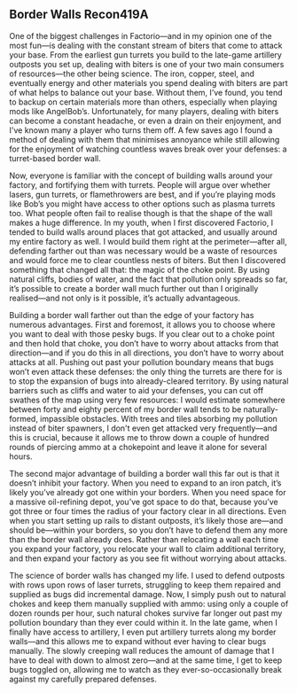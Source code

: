 ## Border Walls <author>Recon419A</author>

One of the biggest challenges in Factorio—and in my opinion one of the most fun—is dealing with the constant stream of biters that come to attack your base. From the earliest gun turrets you build to the late-game artillery outposts you set up, dealing with biters is one of your two main consumers of resources—the other being science. The iron, copper, steel, and eventually energy and other materials you spend dealing with biters are part of what helps to balance out your base. Without them, I’ve found, you tend to backup on certain materials more than others, especially when playing mods like AngelBob’s. Unfortunately, for many players, dealing with biters can become a constant headache, or even a drain on their enjoyment, and I've known many a player who turns them off. A few saves ago I found a method of dealing with them that minimises annoyance while still allowing for the enjoyment of watching countless waves break over your defenses: a turret-based border wall.

Now, everyone is familiar with the concept of building walls around your factory, and fortifying them with turrets. People will argue over whether lasers, gun turrets, or flamethrowers are best, and if you’re playing mods like Bob’s you might have access to other options such as plasma turrets too. What people often fail to realise though is that the shape of the wall makes a huge difference. In my youth, when I first discovered Factorio, I tended to build walls around places that got attacked, and usually around my entire factory as well. I would build them right at the perimeter—after all, defending farther out than was necessary would be a waste of resources and would force me to clear countless nests of biters. But then I discovered something that changed all that: the magic of the choke point. By using natural cliffs, bodies of water, and the fact that pollution only spreads so far, it’s possible to create a border wall much further out than I originally realised—and not only is it possible, it’s actually advantageous.

Building a border wall farther out than the edge of your factory has numerous advantages. First and foremost, it allows you to choose where you want to deal with those pesky bugs. If you clear out to a choke point and then hold that choke, you don’t have to worry about attacks from that direction—and if you do this in all directions, you don’t have to worry about attacks at all. Pushing out past your pollution boundary means that bugs won’t even attack these defenses: the only thing the turrets are there for is to stop the expansion of bugs into already-cleared territory. By using natural barriers such as cliffs and water to aid your defenses, you can cut off swathes of the map using very few resources: I would estimate somewhere between forty and eighty percent of my border wall tends to be naturally-formed, impassible obstacles. With trees and tiles absorbing my pollution instead of biter spawners, I don't even get attacked very frequently—and this is crucial, because it allows me to throw down a couple of hundred rounds of piercing ammo at a chokepoint and leave it alone for several hours.

The second major advantage of building a border wall this far out is that it doesn’t inhibit your factory. When you need to expand to an iron patch, it’s likely you’ve already got one within your borders. When you need space for a massive oil-refining depot, you’ve got space to do that, because you’ve got three or four times the radius of your factory clear in all directions. Even when you start setting up rails to distant outposts, it’s likely those are—and should be—within your borders, so you don’t have to defend them any more than the border wall already does. Rather than relocating a wall each time you expand your factory, you relocate your wall to claim additional territory, and then expand your factory as you see fit without worrying about attacks.

The science of border walls has changed my life. I used to defend outposts with rows upon rows of laser turrets, struggling to keep them repaired and supplied as bugs did incremental damage. Now, I simply push out to natural chokes and keep them manually supplied with ammo: using only a couple of dozen rounds per hour, such natural chokes survive far longer out past my pollution boundary than they ever could within it. In the late game, when I finally have access to artillery, I even put artillery turrets along my border walls—and this allows me to expand without ever having to clear bugs manually. The slowly creeping wall reduces the amount of damage that I have to deal with down to almost zero—and at the same time, I get to keep bugs toggled on, allowing me to watch as they ever-so-occasionally break against my carefully prepared defenses.
